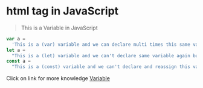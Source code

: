 # html tag in JavaScript

> This is a Variable in JavaScript

```javascript
var a =
  'This is a (var) variable and we can declare multi times this same variable and we can reassign this variable.'
let a =
  "This is a (let) variable and we can't declare same variable again but we can reassign this variable."
const a =
  "This is a (const) variable and we can't declare and reassign this variable because it's constant variable."
```

Click on link for more knowledge [Variable](../js/5variables.js)
